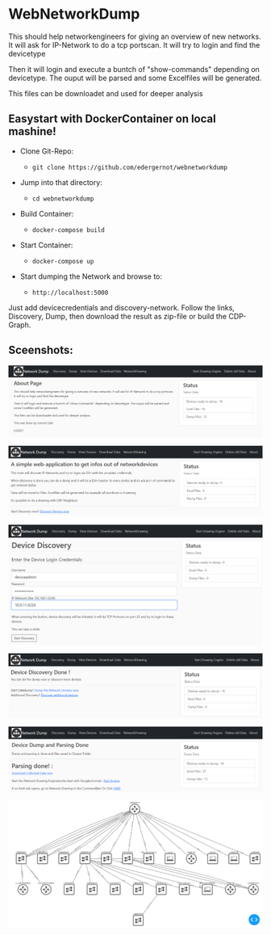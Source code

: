 # WebNetworkDump
This should help networkengineers for giving an overview of new networks. It will ask for IP-Network to do a tcp portscan. It will try to login and find the devicetype

Then it will login and execute a buntch of "show-commands" depending on devicetype. The ouput will be parsed and some Excelfiles will be generated.

This files can be downloadet and used for deeper analysis

## Easystart with DockerContainer on local mashine!

- Clone Git-Repo:
  - ```git clone https://github.com/edergernot/webnetworkdump```

- Jump into that directory:
  - ```cd webnetworkdump```
- Build Container:
  - ```docker-compose build```

- Start Container:
  - ```docker-compose up```

- Start dumping the Network and browse to:
  - ```http://localhost:5000```

Just add devicecredentials and discovery-network.
Follow the links, Discovery, Dump, then download the result as zip-file or build the CDP-Graph.

## Sceenshots:
![About](images/About.png)

![Startscreen](images/StartScreen.png)

![Discover](images/Device%20Discovery.png)

![DiscoverDone](images/DiscoveryDone.png)

![ParseDone](images/parsing_done.png)

![Graph](images/CDPneighbors.png)





